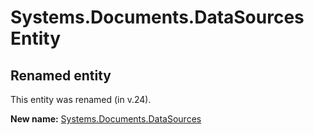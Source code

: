 # Systems.Documents.DataSources Entity

## Renamed entity

This entity was renamed (in v.24).

**New name:** [Systems.Documents.DataSources](Systems.Documents.DataSources.md)
